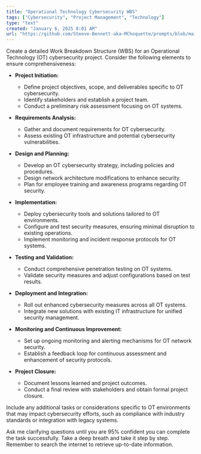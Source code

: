 ```yaml
---
title: "Operational Technology Cybersecurity WBS"
tags: ["Cybersecurity", "Project Management", "Technology"]
type: "text"
created: "January 6, 2025 8:01 AM"
url: "https://github.com/Steeve-Bennett-aka-MChoquette/prompts/blob/main/operational_technology_cybersecurity_wbs.md"
---
```


Create a detailed Work Breakdown Structure (WBS) for an Operational Technology (OT) cybersecurity project. Consider the following elements to ensure comprehensiveness:

- **Project Initiation:**
  - Define project objectives, scope, and deliverables specific to OT cybersecurity.
  - Identify stakeholders and establish a project team.
  - Conduct a preliminary risk assessment focusing on OT systems.

- **Requirements Analysis:**
  - Gather and document requirements for OT cybersecurity.
  - Assess existing OT infrastructure and potential cybersecurity vulnerabilities.

- **Design and Planning:**
  - Develop an OT cybersecurity strategy, including policies and procedures.
  - Design network architecture modifications to enhance security.
  - Plan for employee training and awareness programs regarding OT security.

- **Implementation:**
  - Deploy cybersecurity tools and solutions tailored to OT environments.
  - Configure and test security measures, ensuring minimal disruption to existing operations.
  - Implement monitoring and incident response protocols for OT systems.

- **Testing and Validation:**
  - Conduct comprehensive penetration testing on OT systems.
  - Validate security measures and adjust configurations based on test results.

- **Deployment and Integration:**
  - Roll out enhanced cybersecurity measures across all OT systems.
  - Integrate new solutions with existing IT infrastructure for unified security management.

- **Monitoring and Continuous Improvement:**
  - Set up ongoing monitoring and alerting mechanisms for OT network security.
  - Establish a feedback loop for continuous assessment and enhancement of security protocols.

- **Project Closure:**
  - Document lessons learned and project outcomes.
  - Conduct a final review with stakeholders and obtain formal project closure.

Include any additional tasks or considerations specific to OT environments that may impact cybersecurity efforts, such as compliance with industry standards or integration with legacy systems.

Ask me clarifying questions until you are 95% confident you can complete the task successfully. Take a deep breath and take it step by step. Remember to search the internet to retrieve up-to-date information.